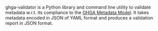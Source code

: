 <!-- Please provide a short overview of the features of this service.-->

ghga-validator is a Python library and command line utility to validate metadata
w.r.t. its compliance to the [GHGA Metadata
Model](github.com/ghga-de/ghga-metadata-schema). It takes metadata encoded in JSON of YAML format and produces a validation report in JSON format.
